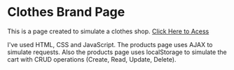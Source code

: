 # Clothes Brand Page

This is a page created to simulate a clothes shop.
[Click Here to Acess](https://recr.github.io/page/)

I've used HTML, CSS and JavaScript.
The products page uses AJAX to simulate requests.
Also the products page uses localStorage to simulate the cart with CRUD operations (Create, Read, Update, Delete).
